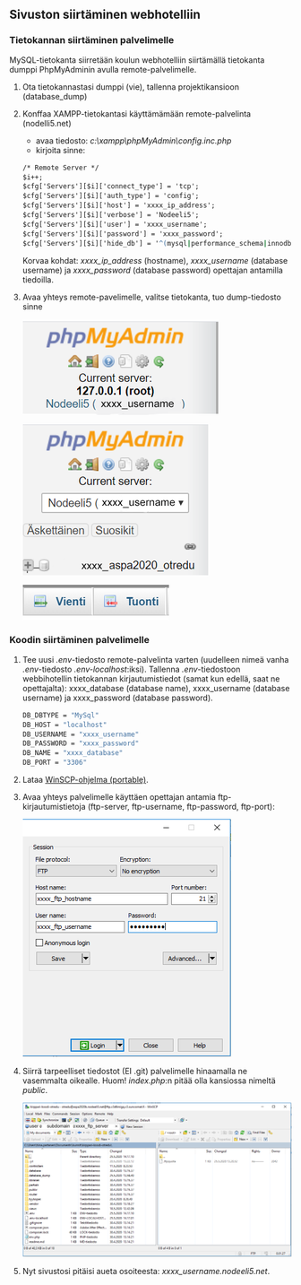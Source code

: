 ## Sivuston siirtäminen webhotelliin

### Tietokannan siirtäminen palvelimelle

MySQL-tietokanta siirretään koulun webhotelliin siirtämällä tietokanta dumppi PhpMyAdminin avulla remote-palvelimelle.

1. Ota tietokannastasi dumppi (vie), tallenna projektikansioon (database_dump)

2. Konffaa XAMPP-tietokantasi käyttämämään remote-palvelinta (nodelli5.net)
    - avaa tiedosto: *c:\xampp\phpMyAdmin\config.inc.php*
    - kirjoita sinne:

    ```cmd
    /* Remote Server */
    $i++;
    $cfg['Servers'][$i]['connect_type'] = 'tcp';
    $cfg['Servers'][$i]['auth_type'] = 'config';
    $cfg['Servers'][$i]['host'] = 'xxxx_ip_address';
    $cfg['Servers'][$i]['verbose'] = 'Nodeeli5';
    $cfg['Servers'][$i]['user'] = 'xxxx_username';
    $cfg['Servers'][$i]['password'] = 'xxxx_password';
    $cfg['Servers'][$i]['hide_db'] = '^(mysql|performance_schema|innodb|information_schema)$'
    ```

    Korvaa kohdat:
    *xxxx_ip_address* (hostname), *xxxx_username* (database username) ja *xxxx_password* (database password) opettajan antamilla tiedoilla.

3. Avaa yhteys remote-pavelimelle, valitse tietokanta, tuo dump-tiedosto sinne

    ![valitse serveri](./img/valitse_palvelin1.png)

    ![valitse tietokanta](./img/valitse_tietokanta1.PNG)

    ![vie ja tuo](./img/vienti_tuonti.PNG)

### Koodin siirtäminen palvelimelle

1. Tee uusi *.env*-tiedosto remote-palvelinta varten (uudelleen nimeä vanha *.env*-tiedosto *.env-localhost*:iksi). Tallenna *.env*-tiedostoon webbihotellin tietokannan kirjautumistiedot (samat kun edellä, saat ne opettajalta): xxxx_database (database name), xxxx_username (database username) ja xxxx_password (database password).

    ```cmd
    DB_DBTYPE = "MySql"
    DB_HOST = "localhost"
    DB_USERNAME = "xxxx_username"
    DB_PASSWORD = "xxxx_password"
    DB_NAME = "xxxx_database"
    DB_PORT = "3306"
    ```

2. Lataa [WinSCP-ohjelma (portable)](https://winscp.net/eng/docs/portable).

3. Avaa yhteys palvelimelle käyttäen opettajan antamia ftp-kirjautumistietoja (ftp-server, ftp-username, ftp-password, ftp-port):

    ![winscp login](./img/winscp.PNG)

4. Siirrä tarpeelliset tiedostot (EI .git) palvelimelle hinaamalla ne vasemmalta oikealle. Huom! *index.php*:n pitää olla kansiossa nimeltä *public*.

    ![winscp tiedostojen siirto](./img/winscp_files1.PNG)

5. Nyt sivustosi pitäisi aueta osoiteesta: *xxxx_username.nodeeli5.net*.